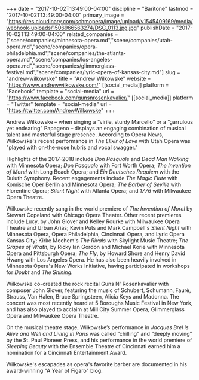 +++
date = "2017-10-02T13:49:00-04:00"
discipline = "Baritone"
lastmod = "2017-10-02T13:49:00-04:00"
primary_image = "https://res.cloudinary.com/schmopera/image/upload/v1545409169/media/webhook-uploads/1506966563274/DSC_0113.jpg.jpg"
publishDate = "2017-10-02T13:49:00-04:00"
related_companies = ["scene/companies/minnesota-opera.md","scene/companies/utah-opera.md","scene/companies/opera-philadelphia.md","scene/companies/the-atlanta-opera.md","scene/companies/los-angeles-opera.md","scene/companies/glimmerglass-festival.md","scene/companies/lyric-opera-of-kansas-city.md"]
slug = "andrew-wilkowske"
title = "Andrew Wilkowske"
website = "https://www.andrewwilkowske.com/"
[[social_media]]
platform = "Facebook"
template = "social-media"
url = "https://www.facebook.com/gunsnrosenkavalier/"
[[social_media]]
platform = "Twitter"
template = "social-media"
url = "https://twitter.com/AndrewWilkowske"
+++

Andrew Wilkowske – when singing a “virile, sturdy Marcello” or a “garrulous yet endearing” Papageno – displays an engaging combination of musical talent and masterful stage presence. According to Opera News, Wilkowske's recent performance in *The Elixir of Love* with Utah Opera was "played with on-the-nose hubris and vocal swagger."

Highlights of the 2017-2018 include *Don Pasquale* and *Dead Man Walking* with Minnesota Opera; *Don Pasquale* with Fort Worth Opera; *The Invention of Morel* with Long Beach Opera; and *Ein Deutsches Requiem* with the Duluth Symphony. Recent engagements include *The Magic Flute* with Komische Oper Berlin and Minnesota Opera; *The Barber of Seville* with Florentine Opera; *Silent Night* with Atlanta Opera; and *1776* with Milwaukee Opera Theatre.

Wilkowske recently sang in the world premiere of *The Invention of Morel* by Stewart Copeland with Chicago Opera Theater. Other recent premieres include Lucy, by John Glover and Kelley Rourke with Milwaukee Opera Theatre and Urban Arias; Kevin Puts and Mark Campbell's *Silent Night* with Minnesota Opera, Opera Philadelphia, Cincinnati Opera, and Lyric Opera Kansas City; Kirke Mechem's *The Rivals* with Skylight Music Theatre; *The Grapes of Wrath*, by Ricky Ian Gordon and Michael Korie with Minnesota Opera and Pittsburgh Opera;  *The Fly*, by Howard Shore and Henry David Hwang with Los Angeles Opera. He has also been heavily involved in Minnesota Opera's New Works Initiative, having participated in workshops for *Doubt* and *The Shining*. 

Wilkowske co-created the rock recital Guns N' Rosenkavalier with composer John Glover, featuring the music of Schubert, Schumann, Faurè, Strauss, Van Halen, Bruce Springsteen, Alicia Keys and Madonna.  The concert was most recently heard at 5 Boroughs Music Festival in New York, and has also played to acclaim at Mill City Summer Opera, Glimmerglass Opera and Milwaukee Opera Theatre.  

On the musical theatre stage, Wilkowske’s performance in *Jacques Brel is Alive and Well and Living in Paris* was called “chilling” and “deeply moving” by the St. Paul Pioneer Press, and his performance in the world premiere of *Sleeping Beauty* with the Ensemble Theatre of Cincinnati earned him a nomination for a Cincinnati Entertainment Award.

Wilkowske's escapades as opera's favorite barber are documented in his award-winning "A Year of Figaro" blog.
